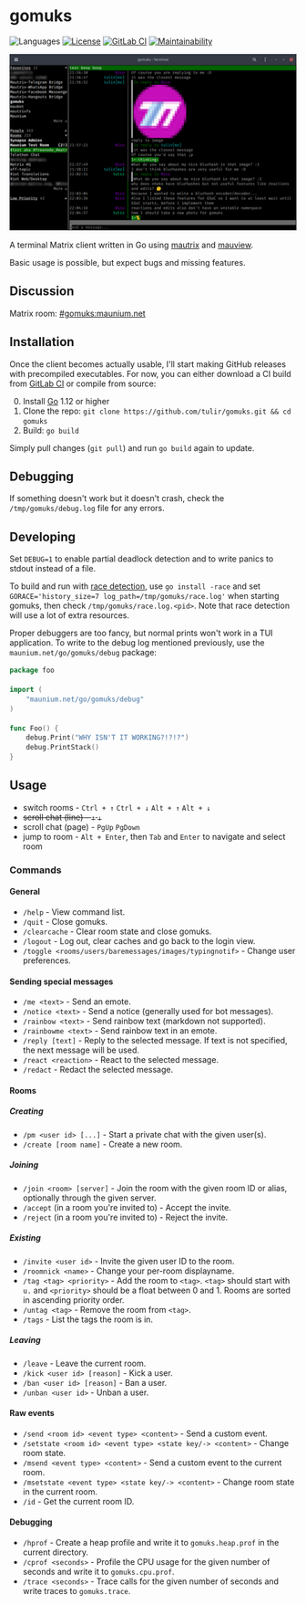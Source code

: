 # gomuks
![Languages](https://img.shields.io/github/languages/top/tulir/gomuks.svg)
[![License](https://img.shields.io/github/license/tulir/gomuks.svg)](LICENSE)<!--
[![Release](https://img.shields.io/github/release/tulir/gomuks/all.svg)](https://github.com/tulir/gomuks/releases)-->
[![GitLab CI](https://mau.dev/tulir/gomuks/badges/master/pipeline.svg)](https://mau.dev/tulir/gomuks/pipelines)
[![Maintainability](https://img.shields.io/codeclimate/maintainability/tulir/gomuks.svg)](https://codeclimate.com/github/tulir/gomuks)

![Chat Preview](chat-preview.png)

A terminal Matrix client written in Go using [mautrix](https://github.com/tulir/mautrix-go) and [mauview](https://github.com/tulir/mauview).

Basic usage is possible, but expect bugs and missing features.

## Discussion
Matrix room: [#gomuks:maunium.net](https://matrix.to/#/#gomuks:maunium.net)

## Installation
Once the client becomes actually usable, I'll start making GitHub releases with
precompiled executables. For now, you can either download a CI build from
[GitLab CI](https://mau.dev/tulir/gomuks/pipelines) or compile from source:

0. Install [Go](https://golang.org/) 1.12 or higher
1. Clone the repo: `git clone https://github.com/tulir/gomuks.git && cd gomuks`
2. Build: `go build`

Simply pull changes (`git pull`) and run `go build` again to update.

## Debugging
If something doesn't work but it doesn't crash, check the `/tmp/gomuks/debug.log` file for any errors.

## Developing
Set `DEBUG=1` to enable partial deadlock detection and to write panics to stdout instead of a file.

To build and run with [race detection](https://golang.org/doc/articles/race_detector.html),
use `go install -race` and set `GORACE='history_size=7 log_path=/tmp/gomuks/race.log'`
when starting gomuks, then check `/tmp/gomuks/race.log.<pid>`. Note that race detection
will use a lot of extra resources.

Proper debuggers are too fancy, but normal prints won't work in a TUI application. To write to the
debug log mentioned previously, use the `maunium.net/go/gomuks/debug` package:

```go
package foo

import (
	"maunium.net/go/gomuks/debug"
)

func Foo() {
	debug.Print("WHY ISN'T IT WORKING?!?!?")
	debug.PrintStack()
}
```

## Usage
- switch rooms - `Ctrl + ↑` `Ctrl + ↓` `Alt + ↑` `Alt + ↓`
- ~~scroll chat (line) - `↑` `↓`~~
- scroll chat (page) - `PgUp` `PgDown`
- jump to room - `Alt + Enter`, then `Tab` and `Enter` to navigate and select room

### Commands
#### General
* `/help` - View command list.
* `/quit` - Close gomuks.
* `/clearcache` - Clear room state and close gomuks.
* `/logout` - Log out, clear caches and go back to the login view.
* `/toggle <rooms/users/baremessages/images/typingnotif>` - Change user preferences.

#### Sending special messages
* `/me <text>` - Send an emote.
* `/notice <text>` - Send a notice (generally used for bot messages).
* `/rainbow <text>` - Send rainbow text (markdown not supported).
* `/rainbowme <text>` - Send rainbow text in an emote.
* `/reply [text]` - Reply to the selected message. If text is not specified, the next message will be used.
* `/react <reaction>` - React to the selected message.
* `/redact` - Redact the selected message.

#### Rooms
##### Creating
* `/pm <user id> [...]` - Start a private chat with the given user(s).
* `/create [room name]` - Create a new room.
##### Joining
* `/join <room> [server]` - Join the room with the given room ID or alias, optionally through the given server.
* `/accept` (in a room you're invited to) - Accept the invite.
* `/reject` (in a room you're invited to) - Reject the invite.
##### Existing
* `/invite <user id>` - Invite the given user ID to the room.
* `/roomnick <name>` - Change your per-room displayname.
* `/tag <tag> <priority>` - Add the room to `<tag>`. `<tag>` should start with `u.` and `<priority>`
  should be a float between 0 and 1. Rooms are sorted in ascending priority order.
* `/untag <tag>` - Remove the room from `<tag>`.
* `/tags` - List the tags the room is in.
##### Leaving
* `/leave` - Leave the current room.
* `/kick <user id> [reason]` - Kick a user.
* `/ban <user id> [reason]` - Ban a user.
* `/unban <user id>` - Unban a user.

#### Raw events
* `/send <room id> <event type> <content>` - Send a custom event.
* `/setstate <room id> <event type> <state key/-> <content>` - Change room state.
* `/msend <event type> <content>` - Send a custom event to the current room.
* `/msetstate <event type> <state key/-> <content>` - Change room state in the current room.
* `/id` - Get the current room ID.

#### Debugging
* `/hprof` - Create a heap profile and write it to `gomuks.heap.prof` in the current directory.
* `/cprof <seconds>` - Profile the CPU usage for the given number of seconds and write it to `gomuks.cpu.prof`.
* `/trace <seconds>` - Trace calls for the given number of seconds and write traces to `gomuks.trace`.
